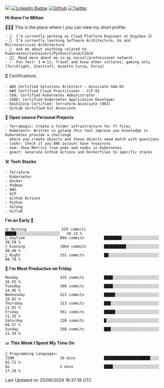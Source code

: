 ![](https://komarev.com/ghpvc/?username=miltlima&color=blueviolet) [![Linkedin Badge](https://img.shields.io/badge/-LinkedIn-blue?style=flat-square&logo=Linkedin&logoColor=white&link=https://www.linkedin.com/in/miltonlimaj/)](https://www.linkedin.com/in/miltonlimaj/) [![Github](https://img.shields.io/github/followers/miltlima?style=social)](https://github.com/miltlima?tab=followers) [![Twitter](https://img.shields.io/twitter/follow/milt_lima?style=social)](https://twitter.com/milt_lima)
 


     
**Hi there I'm Milton**

👨🏽‍💻 This is the place where I you can view my short profile:
```text
- 🔭  I’m currently working as Cloud Platform Engineer at Digibee 😉
- 🌱  I’m currently learning Software Architecture, Go and Microsservices Architecture
- 💬  Ask me about anything related to Kubernetes/Containers/Python/Cloud/CI&CD
- 👨‍💻  Read more about me in my social/professional network
- ⚡  Fun fact: I ❤️ 🐶s, Travel and know other cultures, gaming only [Torchlight, Starcraft, Assetto Corsa, Forza]
```
🎖 Certifications
```text
- AWS Certified Solutions Architect – Associate SAA-03
- AWS Certified Cloud Practitioner - CLF-01
- CKA: Certified Kubernetes Administrator
- CKAD: Certified Kubernetes Application Developer
- HashiCorp Certified: Terraform Associate (003)
- GitLab Certified Git Associate
```
📐 **Open source Personal Projects**

```text
- Terramagic: Create a folder infrastructure for Tf files
- Kubelearn: Written in golang this tool improve you knowledge in Kubernetes provide a challenge
  where you create objects and these objects need match with questions
- lookr: Check if you AWS account have resources
- kom: Show Metrics from pods and nodes in Kubernetes
- goact: Generate Github Actions and Dockerfiles to specific stacks
```
🛠 **Tech Stacks**

```text
- Terraform
- Kubernetes
- Docker
- Podman
- AWS
- GCP
- Github Actions
- Python
- Golang
- Gitlab
```         

<!--START_SECTION:waka-->
**I'm an Early 🐤** 

```text
🌞 Morning                529 commits         █████░░░░░░░░░░░░░░░░░░░░   20.13 % 
🌆 Daytime                804 commits         ████████░░░░░░░░░░░░░░░░░   30.59 % 
🌃 Evening                1064 commits        ██████████░░░░░░░░░░░░░░░   40.49 % 
🌙 Night                  231 commits         ██░░░░░░░░░░░░░░░░░░░░░░░   08.79 % 
```
📅 **I'm Most Productive on Friday** 

```text
Monday                   435 commits         ████░░░░░░░░░░░░░░░░░░░░░   16.55 % 
Tuesday                  380 commits         ████░░░░░░░░░░░░░░░░░░░░░   14.46 % 
Wednesday                521 commits         █████░░░░░░░░░░░░░░░░░░░░   19.82 % 
Thursday                 313 commits         ███░░░░░░░░░░░░░░░░░░░░░░   11.91 % 
Friday                   561 commits         █████░░░░░░░░░░░░░░░░░░░░   21.35 % 
Saturday                 120 commits         █░░░░░░░░░░░░░░░░░░░░░░░░   04.57 % 
Sunday                   298 commits         ███░░░░░░░░░░░░░░░░░░░░░░   11.34 % 
```


📊 **This Week I Spent My Time On** 

```text
💬 Programming Languages: 
JSON                     26 mins             █████████████████████░░░░   82.72 % 
Go                       5 mins              ████░░░░░░░░░░░░░░░░░░░░░   17.28 % 
```


 Last Updated on 25/08/2024 18:37:18 UTC
<!--END_SECTION:waka-->
